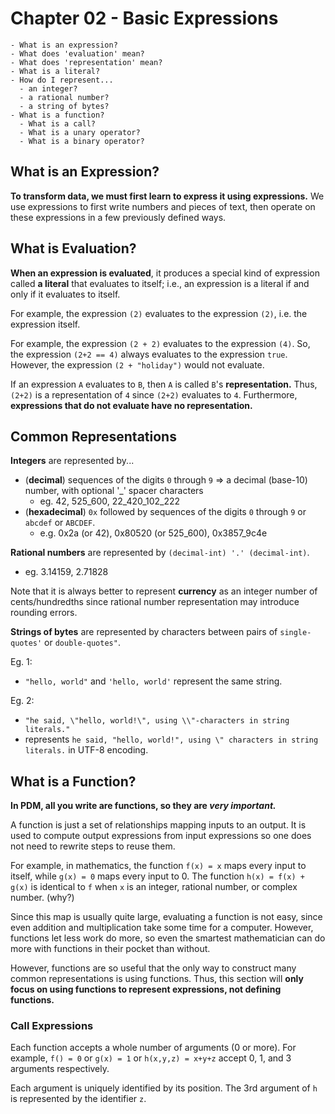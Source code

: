 # Chapter 02 - Basic Expressions

```
- What is an expression?
- What does 'evaluation' mean?
- What does 'representation' mean?
- What is a literal?
- How do I represent...
  - an integer?
  - a rational number?
  - a string of bytes?
- What is a function?
  - What is a call?
  - What is a unary operator?
  - What is a binary operator?
```

## What is an Expression?
**To transform data, we must first learn to express it using expressions.** 
We use expressions to first write numbers and pieces of text, then operate on these expressions in a few previously defined ways. 

## What is Evaluation?
**When an expression is evaluated**, it produces a special kind of expression called **a literal** that evaluates to itself; i.e., an expression is a literal if and only if it evaluates to itself.

For example, the expression `(2)` evaluates to the expression `(2)`, i.e. the expression itself.

For example, the expression `(2 + 2)` evaluates to the expression `(4)`. 
So, the expression `(2+2 == 4)` always evaluates to the expression `true`.
However, the expression `(2 + "holiday")` would not evaluate.

If an expression `A` evaluates to `B`, then `A` is called `B`'s **representation.**
Thus, `(2+2)` is a representation of `4` since `(2+2)` evaluates to `4`. 
Furthermore, **expressions that do not evaluate have no representation.**

## Common Representations

**Integers** are represented by...
- (**decimal**) sequences of the digits `0` through `9` => a decimal (base-10) number,
  with optional '_' spacer characters
  - eg. 42, 525_600, 22_420_102_222
- (**hexadecimal**) `0x` followed by sequences of the digits `0` through `9` or `abcdef` or
  `ABCDEF`.
  - e.g. 0x2a (or 42), 0x80520 (or 525_600), 0x3857_9c4e

**Rational numbers** are represented by `(decimal-int) '.' (decimal-int)`.
- eg. 3.14159, 2.71828

Note that it is always better to represent **currency** as an integer number of cents/hundredths since rational number representation may introduce rounding errors.

**Strings of bytes** are represented by characters between pairs of 
`single-quotes'` or `double-quotes"`.

Eg. 1: 
- `"hello, world"` and `'hello, world'` represent the same string.
  
Eg. 2:
- `"he said, \"hello, world!\", using \\"-characters in string literals."`
- represents `he said, "hello, world!", using \" characters in string literals.`
  in UTF-8 encoding.


## What is a Function?

**In PDM, all you write are functions, so they are _very important._**

A function is just a set of relationships mapping inputs to an output.
It is used to compute output expressions from input expressions so one does
not need to rewrite steps to reuse them.

For example, in mathematics, the function `f(x) = x` maps every input
to itself, while `g(x) = 0` maps every input to 0. The function 
`h(x) = f(x) + g(x)` is identical to `f` when `x` is an integer,
rational number, or complex number. (why?)

Since this map is usually quite large, evaluating a function is not easy,
since even addition and multiplication take some time for a computer.
However, functions let less work do more, so even the smartest mathematician
can do more with functions in their pocket than without.

However, functions are so useful that the only way to construct many common 
representations is using functions. 
Thus, this section will **only focus on using functions to represent expressions, not defining functions.**

### Call Expressions

Each function accepts a whole number of arguments (0 or more).
For example, `f() = 0` or `g(x) = 1` or `h(x,y,z) = x+y+z` accept
0, 1, and 3 arguments respectively. 

Each argument is uniquely identified by its position. The 3rd
argument of `h` is represented by the identifier `z`.
